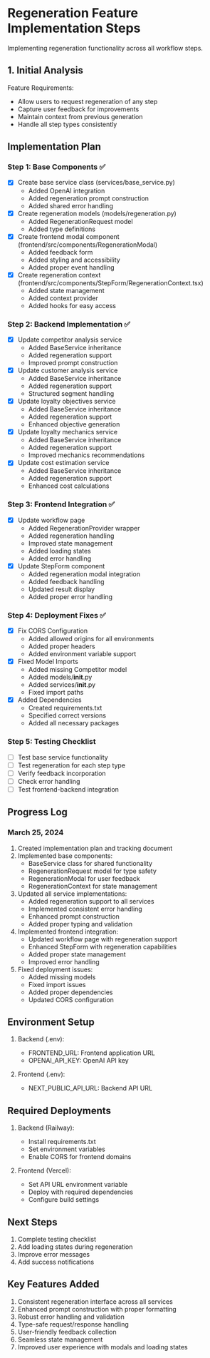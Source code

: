 # Regeneration Feature Implementation Steps

Implementing regeneration functionality across all workflow steps.

## 1. Initial Analysis
Feature Requirements:
- Allow users to request regeneration of any step
- Capture user feedback for improvements
- Maintain context from previous generation
- Handle all step types consistently

## Implementation Plan

### Step 1: Base Components ✅
- [x] Create base service class (services/base_service.py)
  - Added OpenAI integration
  - Added regeneration prompt construction
  - Added shared error handling
- [x] Create regeneration models (models/regeneration.py)
  - Added RegenerationRequest model
  - Added type definitions
- [x] Create frontend modal component (frontend/src/components/RegenerationModal)
  - Added feedback form
  - Added styling and accessibility
  - Added proper event handling
- [x] Create regeneration context (frontend/src/components/StepForm/RegenerationContext.tsx)
  - Added state management
  - Added context provider
  - Added hooks for easy access

### Step 2: Backend Implementation ✅
- [x] Update competitor analysis service
  - Added BaseService inheritance
  - Added regeneration support
  - Improved prompt construction
- [x] Update customer analysis service
  - Added BaseService inheritance
  - Added regeneration support
  - Structured segment handling
- [x] Update loyalty objectives service
  - Added BaseService inheritance
  - Added regeneration support
  - Enhanced objective generation
- [x] Update loyalty mechanics service
  - Added BaseService inheritance
  - Added regeneration support
  - Improved mechanics recommendations
- [x] Update cost estimation service
  - Added BaseService inheritance
  - Added regeneration support
  - Enhanced cost calculations

### Step 3: Frontend Integration ✅
- [x] Update workflow page
  - Added RegenerationProvider wrapper
  - Added regeneration handling
  - Improved state management
  - Added loading states
  - Added error handling
- [x] Update StepForm component
  - Added regeneration modal integration
  - Added feedback handling
  - Updated result display
  - Added proper error handling

### Step 4: Deployment Fixes ✅
- [x] Fix CORS Configuration
  - Added allowed origins for all environments
  - Added proper headers
  - Added environment variable support
- [x] Fixed Model Imports
  - Added missing Competitor model
  - Added models/__init__.py
  - Added services/__init__.py
  - Fixed import paths
- [x] Added Dependencies
  - Created requirements.txt
  - Specified correct versions
  - Added all necessary packages

### Step 5: Testing Checklist
- [ ] Test base service functionality
- [ ] Test regeneration for each step type
- [ ] Verify feedback incorporation
- [ ] Check error handling
- [ ] Test frontend-backend integration

## Progress Log

### March 25, 2024
1. Created implementation plan and tracking document
2. Implemented base components:
   - BaseService class for shared functionality
   - RegenerationRequest model for type safety
   - RegenerationModal for user feedback
   - RegenerationContext for state management
3. Updated all service implementations:
   - Added regeneration support to all services
   - Implemented consistent error handling
   - Enhanced prompt construction
   - Added proper typing and validation
4. Implemented frontend integration:
   - Updated workflow page with regeneration support
   - Enhanced StepForm with regeneration capabilities
   - Added proper state management
   - Improved error handling
5. Fixed deployment issues:
   - Added missing models
   - Fixed import issues
   - Added proper dependencies
   - Updated CORS configuration

## Environment Setup
1. Backend (.env):
   - FRONTEND_URL: Frontend application URL
   - OPENAI_API_KEY: OpenAI API key

2. Frontend (.env):
   - NEXT_PUBLIC_API_URL: Backend API URL

## Required Deployments
1. Backend (Railway):
   - Install requirements.txt
   - Set environment variables
   - Enable CORS for frontend domains

2. Frontend (Vercel):
   - Set API URL environment variable
   - Deploy with required dependencies
   - Configure build settings

## Next Steps
1. Complete testing checklist
2. Add loading states during regeneration
3. Improve error messages
4. Add success notifications

## Key Features Added
1. Consistent regeneration interface across all services
2. Enhanced prompt construction with proper formatting
3. Robust error handling and validation
4. Type-safe request/response handling
5. User-friendly feedback collection
6. Seamless state management
7. Improved user experience with modals and loading states